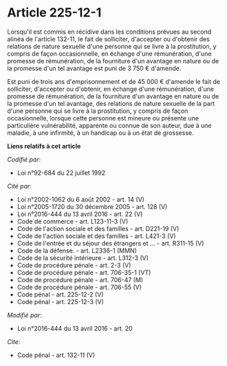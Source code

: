 # Article 225-12-1

Lorsqu'il est commis en récidive dans les conditions prévues au second alinéa de l'article 132-11, le fait de solliciter,
d'accepter ou d'obtenir des relations de nature sexuelle d'une personne qui se livre à la prostitution, y compris de façon
occasionnelle, en échange d'une rémunération, d'une promesse de rémunération, de la fourniture d'un avantage en nature ou de
la promesse d'un tel avantage est puni de 3 750 € d'amende. 

Est puni de trois ans d'emprisonnement et de 45 000 € d'amende le fait de solliciter, d'accepter ou d'obtenir, en échange
d'une rémunération, d'une promesse de rémunération, de la fourniture d'un avantage en nature ou de la promesse d'un tel
avantage, des relations de nature sexuelle de la part d'une personne qui se livre à la prostitution, y compris de façon
occasionnelle, lorsque cette personne est mineure ou présente une particulière vulnérabilité, apparente ou connue de son
auteur, due à une maladie, à une infirmité, à un handicap ou à un état de grossesse.

**Liens relatifs à cet article**

_Codifié par_:

  - Loi n°92-684 du 22 juillet 1992

_Cité par_:

  - Loi n°2002-1062 du 6 août 2002 - art. 14 (V)
  - Loi n°2005-1720 du 30 décembre 2005 - art. 128 (V)
  - Loi n°2016-444 du 13 avril 2016 - art. 22 (V)
  - Code de commerce - art. L123-11-3 (V)
  - Code de l'action sociale et des familles - art. D221-19 (V)
  - Code de l'action sociale et des familles - art. L421-3 (V)
  - Code de l'entrée et du séjour des étrangers et ... - art. R311-15 (V)
  - Code de la défense. - art. L2336-1 (MMN)
  - Code de la sécurité intérieure - art. L312-3 (V)
  - Code de procédure pénale - art. 2-3 (V)
  - Code de procédure pénale - art. 706-35-1 (VT)
  - Code de procédure pénale - art. 706-47 (M)
  - Code de procédure pénale - art. 706-55 (V)
  - Code pénal - art. 225-12-2 (V)
  - Code pénal - art. 225-12-3 (V)

_Modifié par_:

  - Loi n°2016-444 du 13 avril 2016 - art. 20

_Cite_:

  - Code pénal - art. 132-11 (V)
